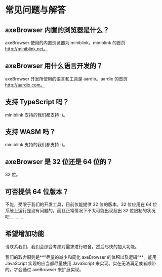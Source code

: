 # 常见问题与解答

## axeBrowser 内置的浏览器是什么？
axeBrowser 使用的内置浏览器为 miniblink。miniblink 的首页 http://miniblink.net。

## axeBrowser 用什么语言开发的？
axeBrowser 开发所使用的语言和工具是 aardio。aardio 的首页 http://aardio.com。

## 支持 TypeScript 吗？
miniblink 支持的我们都支持 :)。

## 支持 WASM 吗？
miniblink 支持的我们都支持 :)。

## axeBrowser 是 32 位还是 64 位的？
32 位。

## 可否提供 64 位版本？
不能，受限于我们的开发工具，目前仅能提供 32 位的版本。32 位应用在 64 位系统上运行是没有问题的。而且正常情况下不太可能出现超出 32 位限制的状况吧…………

## 希望增加功能
请联系我们，我们会综合考虑对需求进行取舍，然后尽快的加入功能。

我们的取舍原则是**“尽量的减少和简化 axeBrowser 的体积以及逻辑”**。能用 JavaScript 实现的应当都尽量使用 JavaScript 来实现。实在无法满足或者顺带的，才会通过 axeBrowser 来扩展实现。

